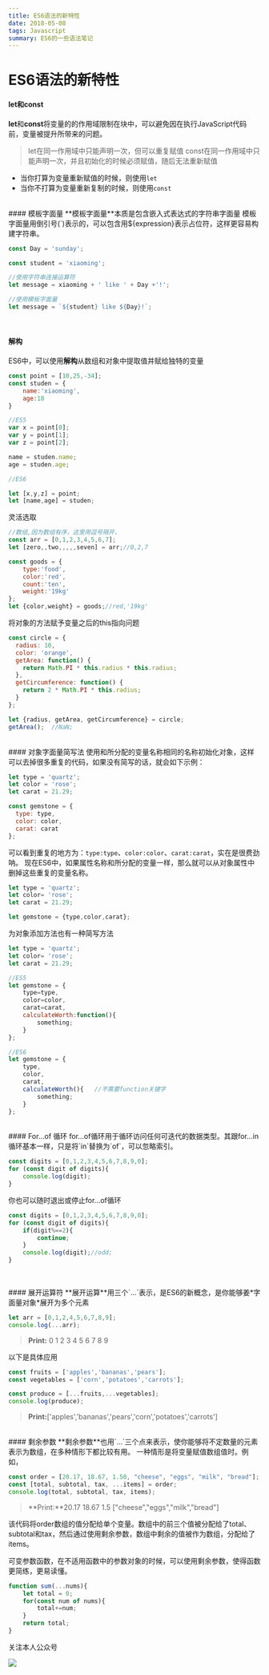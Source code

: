 ```yaml
---
title: ES6语法的新特性
date: 2018-05-08
tags: Javascript
summary: ES6的一些语法笔记
---
```


# ES6语法的新特性

#### let和const
**let**和**const**将变量的的作用域限制在块中，可以避免因在执行JavaScript代码前，变量被提升所带来的问题。
> let在同一作用域中只能声明一次，但可以重复赋值
> const在同一作用域中只能声明一次，并且初始化的时候必须赋值，随后无法重新赋值

- 当你打算为变量重新赋值的时候，则使用`let`
- 当你不打算为变量重新复制的时候，则使用`const`

<br>
#### 模板字面量
**模板字面量**本质是包含嵌入式表达式的字符串字面量
模板字面量用倒引号(`)表示的，可以包含用${expression}表示占位符，这样更容易构建字符串。

```JavaScript
const Day = 'sunday';

const student = 'xiaoming';

//使用字符串连接运算符
let message = xiaoming + ' like ' + Day +'!';

//使用模板字面量
let message = `${student} like ${Day}!`;

```

<!-- more -->

<br>

#### 解构
ES6中，可以使用**解构**从数组和对象中提取值并赋给独特的变量

```JavaScript
const point = [10,25,-34];
const studen = {
    name:'xiaoming',
    age:18
}

//ES5
var x = point[0];
var y = point[1];
var z = point[2];

name = studen.name;
age = studen.age;

//ES6

let [x,y,z] = point;
let [name,age] = studen;

```

灵活选取

```JavaScript
//数组,因为数组有序，这里用逗号隔开，
const arr = [0,1,2,3,4,5,6,7];
let [zero,,two,,,,,seven] = arr;//0,2,7

const goods = {
    type:'food',
    color:'red',
    count:'ten',
    weight:'19kg'
};
let {color,weight} = goods;//red,'19kg'
```
将对象的方法赋予变量之后的this指向问题

```JavaScript
const circle = {
  radius: 10,
  color: 'orange',
  getArea: function() {
    return Math.PI * this.radius * this.radius;
  },
  getCircumference: function() {
    return 2 * Math.PI * this.radius;
  }
};

let {radius, getArea, getCircumference} = circle;
getArea();  //NaN;

```

<br>
#### 对象字面量简写法
使用和所分配的变量名称相同的名称初始化对象，这样可以去掉很多重复的代码，如果没有简写的话，就会如下示例：

```JavaScript
let type = 'quartz';
let color = 'rose';
let carat = 21.29;

const gemstone = {
  type: type,
  color: color,
  carat: carat
};

```
可以看到重复的地方为：`type:type`、`color:color`、`carat:carat`，实在是很费劲呐。
现在ES6中，如果属性名称和所分配的变量一样，那么就可以从对象属性中删掉这些重复的变量名称。

```JavaScript
let type = 'quartz';
let color= 'rose';
let carat = 21.29;

let gemstone = {type,color,carat};
```

为对象添加方法也有一种简写方法

```JavaScript
let type = 'quartz';
let color= 'rose';
let carat = 21.29;

//ES5
let gemstone = {
    type=type,
    color=color,
    carat=carat,
    calculateWorth:function(){
        something;
    }
};

//ES6
let gemstone = {
    type,
    color,
    carat,
    calculateWorth(){   //不需要function关键字
        something;
    }
};
```

<br>
#### For…of 循环
for…of循环用于循环访问任何可迭代的数据类型。其跟for…in循环基本一样，只是将`in`替换为`of`，可以忽略索引。

```JavaScript
const digits = [0,1,2,3,4,5,6,7,8,9,0];
for (const digit of digits){
    console.log(digit);
}
```
你也可以随时退出或停止for…of循环

```JavaScript
const digits = [0,1,2,3,4,5,6,7,8,9,0];
for (const digit of digits){
    if(digit%==2){
        continue;
    }
    console.log(digit);//odd;
}
 
```

<br>
#### 展开运算符
**展开运算**用三个`...`表示，是ES6的新概念，是你能够姜*字面量对象*展开为多个元素

```JavaScript
let arr = [0,1,2,4,5,6,7,8,9];
console.log(...arr);
```
> **Print:** 0 1 2 3 4 5 6 7 8 9 

以下是具体应用

```JavaScript
const fruits = ['apples','bananas','pears'];
const vegetables = ['corn','potatoes','carrots'];

const produce = [...fruits,...vegetables];
console.log(produce);
```
> **Print:**['apples','bananas','pears','corn','potatoes','carrots']

<br>
#### 剩余参数
**剩余参数**也用`...`三个点来表示，使你能够将不定数量的元素表示为数组，在多种情形下都比较有用。
一种情形是将变量赋值数组值时。例如，

```JavaScript
const order = [20.17, 18.67, 1.50, "cheese", "eggs", "milk", "bread"];
const [total, subtotal, tax, ...items] = order;
console.log(total, subtotal, tax, items);

```

> **Print:**20.17 18.67 1.5 ["cheese","eggs","milk","bread"]

该代码将order数组的值分配给单个变量。数组中的前三个值被分配给了total、subtotal和tax，然后通过使用剩余参数，数组中剩余的值被作为数组，分配给了items。

可变参数函数，在不适用函数中的参数对象的时候，可以使用剩余参数，使得函数更简练，更易读懂。

```JavaScript
function sum(...nums){
    let total = 0;
    for(const num of nums){
        total+=num;
    }
    return total;
}
```

关注本人公众号

![](http://cdn.liwuhou.cn/blog/20200306223709.png)
